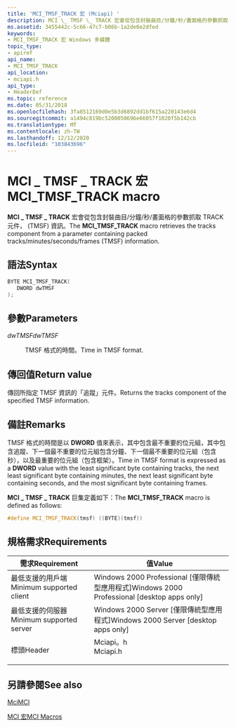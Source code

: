 ```yaml
---
title: 'MCI_TMSF_TRACK 宏 (Mciapi) '
description: MCI \_ TMSF \_ TRACK 宏會從包含封裝曲目/分鐘/秒/畫面格的參數抓取 TRACK 元件， (TMSF) 資訊。
ms.assetid: 3455442c-5c66-47c7-b06b-1a2de0e2dfed
keywords:
- MCI_TMSF_TRACK 宏 Windows 多媒體
topic_type:
- apiref
api_name:
- MCI_TMSF_TRACK
api_location:
- mciapi.h
api_type:
- HeaderDef
ms.topic: reference
ms.date: 05/31/2018
ms.openlocfilehash: 3fa8512169d0e5b3d6892dd1bf615a220143e6d4
ms.sourcegitcommit: a1494c819bc5200050696e66057f1020f5b142cb
ms.translationtype: MT
ms.contentlocale: zh-TW
ms.lasthandoff: 12/12/2020
ms.locfileid: "103843696"
---
```

# <a name="mci_tmsf_track-macro"></a><span data-ttu-id="83e1a-104">MCI \_ TMSF \_ TRACK 宏</span><span class="sxs-lookup"><span data-stu-id="83e1a-104">MCI\_TMSF\_TRACK macro</span></span>

<span data-ttu-id="83e1a-105">**MCI \_ TMSF \_ TRACK** 宏會從包含封裝曲目/分鐘/秒/畫面格的參數抓取 TRACK 元件， (TMSF) 資訊。</span><span class="sxs-lookup"><span data-stu-id="83e1a-105">The **MCI\_TMSF\_TRACK** macro retrieves the tracks component from a parameter containing packed tracks/minutes/seconds/frames (TMSF) information.</span></span>

## <a name="syntax"></a><span data-ttu-id="83e1a-106">語法</span><span class="sxs-lookup"><span data-stu-id="83e1a-106">Syntax</span></span>


```C++
BYTE MCI_TMSF_TRACK(
   DWORD dwTMSF
);
```



## <a name="parameters"></a><span data-ttu-id="83e1a-107">參數</span><span class="sxs-lookup"><span data-stu-id="83e1a-107">Parameters</span></span>

<dl> <dt>

<span data-ttu-id="83e1a-108">*dwTMSF*</span><span class="sxs-lookup"><span data-stu-id="83e1a-108">*dwTMSF*</span></span> 
</dt> <dd>

<span data-ttu-id="83e1a-109">TMSF 格式的時間。</span><span class="sxs-lookup"><span data-stu-id="83e1a-109">Time in TMSF format.</span></span>

</dd> </dl>

## <a name="return-value"></a><span data-ttu-id="83e1a-110">傳回值</span><span class="sxs-lookup"><span data-stu-id="83e1a-110">Return value</span></span>

<span data-ttu-id="83e1a-111">傳回所指定 TMSF 資訊的「追蹤」元件。</span><span class="sxs-lookup"><span data-stu-id="83e1a-111">Returns the tracks component of the specified TMSF information.</span></span>

## <a name="remarks"></a><span data-ttu-id="83e1a-112">備註</span><span class="sxs-lookup"><span data-stu-id="83e1a-112">Remarks</span></span>

<span data-ttu-id="83e1a-113">TMSF 格式的時間是以 **DWORD** 值來表示，其中包含最不重要的位元組，其中包含追蹤、下一個最不重要的位元組包含分鐘、下一個最不重要的位元組（包含秒），以及最重要的位元組（包含框架）。</span><span class="sxs-lookup"><span data-stu-id="83e1a-113">Time in TMSF format is expressed as a **DWORD** value with the least significant byte containing tracks, the next least significant byte containing minutes, the next least significant byte containing seconds, and the most significant byte containing frames.</span></span>

<span data-ttu-id="83e1a-114">**MCI \_ TMSF \_ TRACK** 巨集定義如下：</span><span class="sxs-lookup"><span data-stu-id="83e1a-114">The **MCI\_TMSF\_TRACK** macro is defined as follows:</span></span>


```C++
#define MCI_TMSF_TRACK(tmsf) ((BYTE)(tmsf)) 
```



## <a name="requirements"></a><span data-ttu-id="83e1a-115">規格需求</span><span class="sxs-lookup"><span data-stu-id="83e1a-115">Requirements</span></span>



| <span data-ttu-id="83e1a-116">需求</span><span class="sxs-lookup"><span data-stu-id="83e1a-116">Requirement</span></span> | <span data-ttu-id="83e1a-117">值</span><span class="sxs-lookup"><span data-stu-id="83e1a-117">Value</span></span> |
|-------------------------------------|-------------------------------------------------------------------------------------|
| <span data-ttu-id="83e1a-118">最低支援的用戶端</span><span class="sxs-lookup"><span data-stu-id="83e1a-118">Minimum supported client</span></span><br/> | <span data-ttu-id="83e1a-119">Windows 2000 Professional \[僅限傳統型應用程式\]</span><span class="sxs-lookup"><span data-stu-id="83e1a-119">Windows 2000 Professional \[desktop apps only\]</span></span><br/>                          |
| <span data-ttu-id="83e1a-120">最低支援的伺服器</span><span class="sxs-lookup"><span data-stu-id="83e1a-120">Minimum supported server</span></span><br/> | <span data-ttu-id="83e1a-121">Windows 2000 Server \[僅限傳統型應用程式\]</span><span class="sxs-lookup"><span data-stu-id="83e1a-121">Windows 2000 Server \[desktop apps only\]</span></span><br/>                                |
| <span data-ttu-id="83e1a-122">標頭</span><span class="sxs-lookup"><span data-stu-id="83e1a-122">Header</span></span><br/>                   | <dl> <span data-ttu-id="83e1a-123"><dt>Mciapi。h</dt></span><span class="sxs-lookup"><span data-stu-id="83e1a-123"><dt>Mciapi.h</dt></span></span> </dl> |



## <a name="see-also"></a><span data-ttu-id="83e1a-124">另請參閱</span><span class="sxs-lookup"><span data-stu-id="83e1a-124">See also</span></span>

<dl> <dt>

[<span data-ttu-id="83e1a-125">Mci</span><span class="sxs-lookup"><span data-stu-id="83e1a-125">MCI</span></span>](mci.md)
</dt> <dt>

[<span data-ttu-id="83e1a-126">MCI 宏</span><span class="sxs-lookup"><span data-stu-id="83e1a-126">MCI Macros</span></span>](mci-macros.md)
</dt> </dl>

 

 





